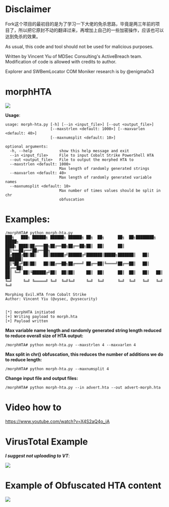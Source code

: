 Disclaimer
==========

Fork这个项目的最初目的是为了学习一下大佬的免杀思路，毕竟是两三年前的项目了，所以把它原封不动的翻译过来，再增加上自己的一些加密操作，应该也可以达到免杀的效果。

As usual, this code and tool should not be used for malicious purposes.

Written by Vincent Yiu of MDSec Consulting's ActiveBreach team. Modification of code is allowed with credits to author.

Explorer and SWBemLocator COM Moniker research is by @enigma0x3

morphHTA
========

<img src="example.png">

<b>Usage</b>: 
```
usage: morph-hta.py [-h] [--in <input_file>] [--out <output_file>]
                    [--maxstrlen <default: 1000>] [--maxvarlen <default: 40>]
                    [--maxnumsplit <default: 10>]

optional arguments:
  -h, --help            show this help message and exit
  --in <input_file>     File to input Cobalt Strike PowerShell HTA
  --out <output_file>   File to output the morphed HTA to
  --maxstrlen <default: 1000>
                        Max length of randomly generated strings
  --maxvarlen <default: 40>
                        Max length of randomly generated variable names
  --maxnumsplit <default: 10>
                        Max number of times values should be split in chr
                        obfuscation
```



Examples:
=========
```
/morphHTA# python morph-hta.py
﻿███╗   ███╗ ██████╗ ██████╗ ██████╗ ██╗  ██╗      ██╗  ██╗████████╗ █████╗
████╗ ████║██╔═══██╗██╔══██╗██╔══██╗██║  ██║      ██║  ██║╚══██╔══╝██╔══██╗
██╔████╔██║██║   ██║██████╔╝██████╔╝███████║█████╗███████║   ██║   ███████║
██║╚██╔╝██║██║   ██║██╔══██╗██╔═══╝ ██╔══██║╚════╝██╔══██║   ██║   ██╔══██║
██║ ╚═╝ ██║╚██████╔╝██║  ██║██║     ██║  ██║      ██║  ██║   ██║   ██║  ██║
╚═╝     ╚═╝ ╚═════╝ ╚═╝  ╚═╝╚═╝     ╚═╝  ╚═╝      ╚═╝  ╚═╝   ╚═╝   ╚═╝  ╚═╝

Morphing Evil.HTA from Cobalt Strike
Author: Vincent Yiu (@vysec, @vysecurity)


[*] morphHTA initiated
[+] Writing payload to morph.hta
[+] Payload written
```


<b>Max variable name length and randomly generated string length reduced to reduce overall size of HTA output:</b>

`/morphHTA# python morph-hta.py --maxstrlen 4 --maxvarlen 4`


<b>Max split in chr() obfuscation, this reduces the number of additions we do to reduce length:</b>

`/morphHTA# python morph-hta.py --maxnumsplit 4`


<b>Change input file and output files:</b>

`/morphHTA# python morph-hta.py --in advert.hta --out advert-morph.hta`


Video how to
============
https://www.youtube.com/watch?v=X4S2aQ4o_jA


VirusTotal Example 
==================

<b><i>I suggest not uploading to VT</i></b>:

<img src="virustotal.png">




Example of Obfuscated HTA content
=================================
<img src="exampleobf.png">
